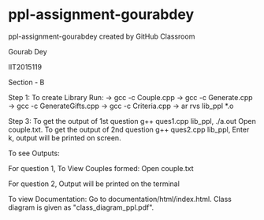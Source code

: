 # ppl-assignment-gourabdey
ppl-assignment-gourabdey created by GitHub Classroom

Gourab Dey

IIT2015119

Section - B

Step 1: To create Library
	Run:
	-> gcc -c Couple.cpp
	-> gcc -c Generate.cpp
	-> gcc -c GenerateGifts.cpp
	-> gcc -c Criteria.cpp
	-> ar rvs lib_ppl *.o 

Step 3: To get the output of 1st question
	g++ ques1.cpp lib_ppl,
	./a.out
	Open couple.txt.
	To get the output of 2nd question
	g++ ques2.cpp lib_ppl,
	Enter k,
	output will be printed on screen.

To see Outputs:

For question 1,
To View Couples formed:
	Open couple.txt

For question 2,
	Output will be printed on the terminal

To view Documentation:
	Go to documentation/html/index.html.
Class diagram is given as "class_diagram_ppl.pdf".
